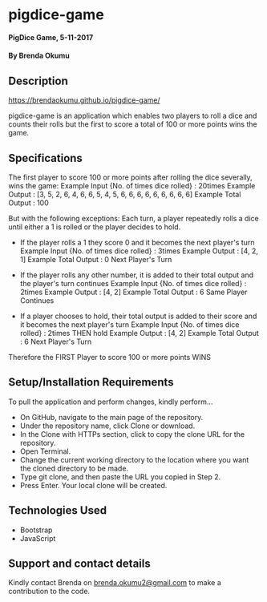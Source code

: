 # pigdice-game

#### PigDice Game, 5-11-2017

#### By Brenda Okumu

## Description

https://brendaokumu.github.io/pigdice-game/

pigdice-game is an application which enables two players to roll a dice and counts their rolls but the first to score a total of 100 or more points wins the game.

## Specifications

The first player to score 100 or more points after rolling the dice severally, wins the game:
    Example Input {No. of times dice rolled} : 20times
    Example Output : [3, 5, 2, 6, 4, 6, 6, 5, 4, 5, 6, 6, 6, 6, 6, 6, 6, 6, 6]
    Example Total Output : 100 

But with the following exceptions:
Each turn, a player repeatedly rolls a dice until either a 1 is rolled or the player decides to hold.

* If the player rolls a 1 they score 0 and it becomes the next player's turn
    Example Input {No. of times dice rolled} : 3times
    Example Output : [4, 2, 1]
    Example Total Output : 0
Next Player's Turn

* If the player rolls any other number, it is added to their total output and the player's turn continues
    Example Input {No. of times dice rolled} : 2times
    Example Output : [4, 2]
    Example Total Output : 6
Same Player Continues

* If a player chooses to hold, their total output is added to their score and it becomes the next player's turn
    Example Input {No. of times dice rolled} : 2times THEN hold
    Example Output : [4, 2]
    Example Total Output : 6
Next Player's Turn

Therefore the FIRST Player to score 100 or more points WINS

## Setup/Installation Requirements

To pull the application and perform changes, kindly perform...

* On GitHub, navigate to the main page of the repository.
* Under the repository name, click Clone or download.
* In the Clone with HTTPs section, click  to copy the clone URL for the repository.
* Open Terminal.
* Change the current working directory to the location where you want the cloned directory to be made.
* Type git clone, and then paste the URL you copied in Step 2.
* Press Enter. Your local clone will be created.

## Technologies Used

* Bootstrap
* JavaScript

## Support and contact details

Kindly contact Brenda on brenda.okumu2@gmail.com to make a contribution to the code.

